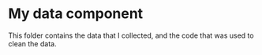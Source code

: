 # My data component

This folder contains the data that I collected, and the code that was used to clean the data.